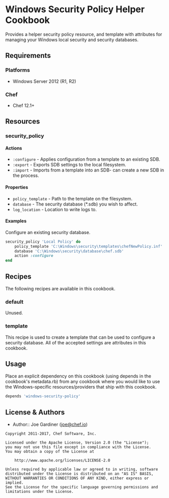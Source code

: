 # Windows Security Policy Helper Cookbook

Provides a helper security policy resource, and template with attributes for managing your Windows local security and security databases.

## Requirements

### Platforms

- Windows Server 2012 (R1, R2)

### Chef

- Chef 12.1+

## Resources

### security_policy

#### Actions

- `:configure` - Applies configuration from a template to an existing SDB.
- `:export` - Exports SDB settings to the local filesystem.
- `:import` - Imports from a template into an SDB- can create a new SDB in the process.

#### Properties

- `policy_template` - Path to the template on the filesystem.
- `database` - The security database (*.sdb) you wish to affect.
- `log_location` - Location to write logs to.

#### Examples

Configure an existing security database.

```ruby
security_policy 'Local Policy' do
    policy_template 'C:\Windows\security\templates\chefNewPolicy.inf'
    database 'C:\Windows\security\database\chef.sdb'
    action :configure
end
```

## Recipes

The following recipes are available in this cookbook.

### default
Unused.

### template
This recipe is used to create a template that can be used to configure a security database. All of the accepted settings are attributes in this cookbook.



## Usage

Place an explicit dependency on this cookbook (using depends in the cookbook's metadata.rb) from any cookbook where you would like to use the Windows-specific resources/providers that ship with this cookbook.

```ruby
depends 'windows-security-policy'
```

## License & Authors

- Author:: Joe Gardiner ([joe@chef.io](mailto:joe@chef.io))

```text
Copyright 2011-2017, Chef Software, Inc.

Licensed under the Apache License, Version 2.0 (the "License");
you may not use this file except in compliance with the License.
You may obtain a copy of the License at

    http://www.apache.org/licenses/LICENSE-2.0

Unless required by applicable law or agreed to in writing, software
distributed under the License is distributed on an "AS IS" BASIS,
WITHOUT WARRANTIES OR CONDITIONS OF ANY KIND, either express or implied.
See the License for the specific language governing permissions and
limitations under the License.
```